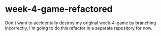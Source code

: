 # week-4-game-refactored
Don't want to accidentally destroy my original week-4-game by branching incorrectly, I'm going to do this refactor in a separate repository for now.
